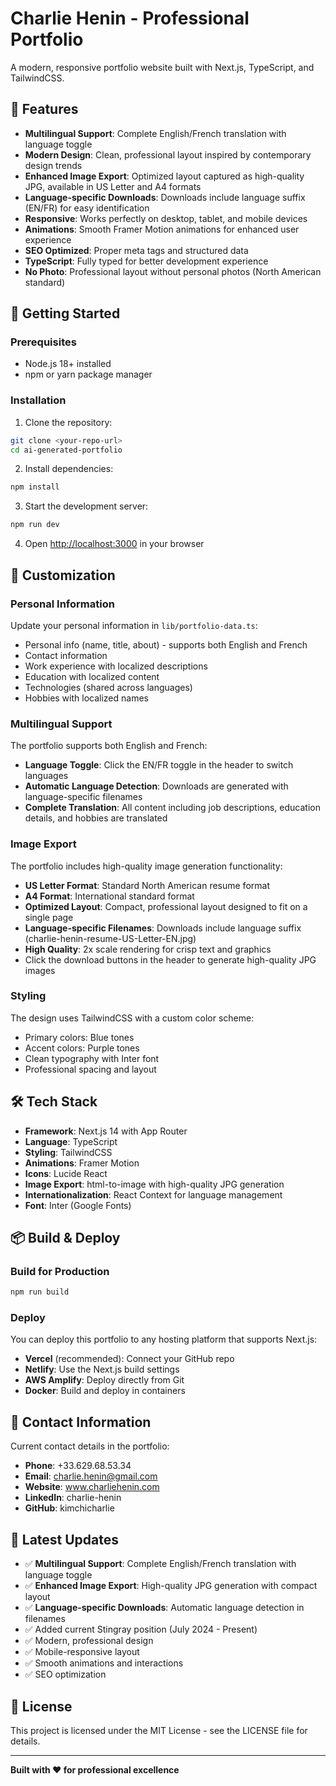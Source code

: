 # Charlie Henin - Professional Portfolio

A modern, responsive portfolio website built with Next.js, TypeScript, and TailwindCSS.

## 🌟 Features

- **Multilingual Support**: Complete English/French translation with language toggle
- **Modern Design**: Clean, professional layout inspired by contemporary design trends
- **Enhanced Image Export**: Optimized layout captured as high-quality JPG, available in US Letter and A4 formats
- **Language-specific Downloads**: Downloads include language suffix (EN/FR) for easy identification
- **Responsive**: Works perfectly on desktop, tablet, and mobile devices
- **Animations**: Smooth Framer Motion animations for enhanced user experience
- **SEO Optimized**: Proper meta tags and structured data
- **TypeScript**: Fully typed for better development experience
- **No Photo**: Professional layout without personal photos (North American standard)

## 🚀 Getting Started

### Prerequisites

- Node.js 18+ installed
- npm or yarn package manager

### Installation

1. Clone the repository:
```bash
git clone <your-repo-url>
cd ai-generated-portfolio
```

2. Install dependencies:
```bash
npm install
```

3. Start the development server:
```bash
npm run dev
```

4. Open [http://localhost:3000](http://localhost:3000) in your browser

## 📝 Customization

### Personal Information

Update your personal information in `lib/portfolio-data.ts`:

- Personal info (name, title, about) - supports both English and French
- Contact information
- Work experience with localized descriptions
- Education with localized content
- Technologies (shared across languages)
- Hobbies with localized names

### Multilingual Support

The portfolio supports both English and French:

- **Language Toggle**: Click the EN/FR toggle in the header to switch languages
- **Automatic Language Detection**: Downloads are generated with language-specific filenames
- **Complete Translation**: All content including job descriptions, education details, and hobbies are translated

### Image Export

The portfolio includes high-quality image generation functionality:

- **US Letter Format**: Standard North American resume format
- **A4 Format**: International standard format
- **Optimized Layout**: Compact, professional layout designed to fit on a single page
- **Language-specific Filenames**: Downloads include language suffix (charlie-henin-resume-US-Letter-EN.jpg)
- **High Quality**: 2x scale rendering for crisp text and graphics
- Click the download buttons in the header to generate high-quality JPG images

### Styling

The design uses TailwindCSS with a custom color scheme:

- Primary colors: Blue tones
- Accent colors: Purple tones
- Clean typography with Inter font
- Professional spacing and layout

## 🛠 Tech Stack

- **Framework**: Next.js 14 with App Router
- **Language**: TypeScript
- **Styling**: TailwindCSS
- **Animations**: Framer Motion
- **Icons**: Lucide React
- **Image Export**: html-to-image with high-quality JPG generation
- **Internationalization**: React Context for language management
- **Font**: Inter (Google Fonts)

## 📦 Build & Deploy

### Build for Production

```bash
npm run build
```

### Deploy

You can deploy this portfolio to any hosting platform that supports Next.js:

- **Vercel** (recommended): Connect your GitHub repo
- **Netlify**: Use the Next.js build settings
- **AWS Amplify**: Deploy directly from Git
- **Docker**: Build and deploy in containers

## 📧 Contact Information

Current contact details in the portfolio:

- **Phone**: +33.629.68.53.34
- **Email**: charlie.henin@gmail.com
- **Website**: www.charliehenin.com
- **LinkedIn**: charlie-henin
- **GitHub**: kimchicharlie

## 🎯 Latest Updates

- ✅ **Multilingual Support**: Complete English/French translation with language toggle
- ✅ **Enhanced Image Export**: High-quality JPG generation with compact layout
- ✅ **Language-specific Downloads**: Automatic language detection in filenames
- ✅ Added current Stingray position (July 2024 - Present)
- ✅ Modern, professional design
- ✅ Mobile-responsive layout
- ✅ Smooth animations and interactions
- ✅ SEO optimization

## 📄 License

This project is licensed under the MIT License - see the LICENSE file for details.

---

**Built with ❤️ for professional excellence**